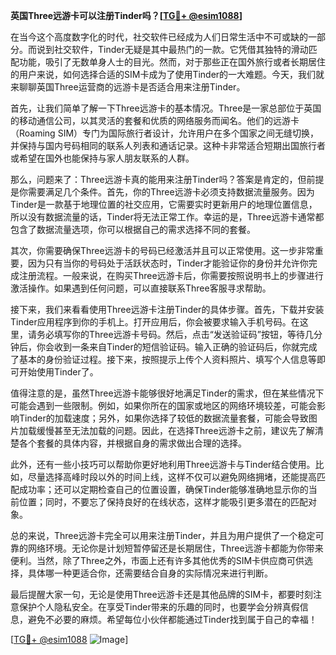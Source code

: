 **英国Three远游卡可以注册Tinder吗？[[TG💪+ @esim1088](https://t.me/s/esim1088)]**

在当今这个高度数字化的时代，社交软件已经成为人们日常生活中不可或缺的一部分。而说到社交软件，Tinder无疑是其中最热门的一款。它凭借其独特的滑动匹配功能，吸引了无数单身人士的目光。然而，对于那些正在国外旅行或者长期居住的用户来说，如何选择合适的SIM卡成为了使用Tinder的一大难题。今天，我们就来聊聊英国Three运营商的远游卡是否适合用来注册Tinder。

首先，让我们简单了解一下Three远游卡的基本情况。Three是一家总部位于英国的移动通信公司，以其灵活的套餐和优质的网络服务而闻名。他们的远游卡（Roaming SIM）专门为国际旅行者设计，允许用户在多个国家之间无缝切换，并保持与国内号码相同的联系人列表和通话记录。这种卡非常适合短期出国旅行者或希望在国外也能保持与家人朋友联系的人群。

那么，问题来了：Three远游卡真的能用来注册Tinder吗？答案是肯定的，但前提是你需要满足几个条件。首先，你的Three远游卡必须支持数据流量服务。因为Tinder是一款基于地理位置的社交应用，它需要实时更新用户的地理位置信息，所以没有数据流量的话，Tinder将无法正常工作。幸运的是，Three远游卡通常都包含了数据流量选项，你可以根据自己的需求选择不同的套餐。

其次，你需要确保Three远游卡的号码已经激活并且可以正常使用。这一步非常重要，因为只有当你的号码处于活跃状态时，Tinder才能验证你的身份并允许你完成注册流程。一般来说，在购买Three远游卡后，你需要按照说明书上的步骤进行激活操作。如果遇到任何问题，可以直接联系Three客服寻求帮助。

接下来，我们来看看使用Three远游卡注册Tinder的具体步骤。首先，下载并安装Tinder应用程序到你的手机上。打开应用后，你会被要求输入手机号码。在这里，请务必填写你的Three远游卡号码。然后，点击“发送验证码”按钮，等待几分钟后，你会收到一条来自Tinder的短信验证码。输入正确的验证码后，你就完成了基本的身份验证过程。接下来，按照提示上传个人资料照片、填写个人信息等即可开始使用Tinder了。

值得注意的是，虽然Three远游卡能够很好地满足Tinder的需求，但在某些情况下可能会遇到一些限制。例如，如果你所在的国家或地区的网络环境较差，可能会影响Tinder的加载速度；另外，如果你选择了较低的数据流量套餐，可能会导致图片加载缓慢甚至无法加载的问题。因此，在选择Three远游卡之前，建议先了解清楚各个套餐的具体内容，并根据自身的需求做出合理的选择。

此外，还有一些小技巧可以帮助你更好地利用Three远游卡与Tinder结合使用。比如，尽量选择高峰时段以外的时间上线，这样不仅可以避免网络拥堵，还能提高匹配成功率；还可以定期检查自己的位置设置，确保Tinder能够准确地显示你的当前位置；同时，不要忘了保持良好的在线状态，这样才能吸引更多潜在的匹配对象。

总的来说，Three远游卡完全可以用来注册Tinder，并且为用户提供了一个稳定可靠的网络环境。无论你是计划短暂停留还是长期居住，Three远游卡都能为你带来便利。当然，除了Three之外，市面上还有许多其他优秀的SIM卡供应商可供选择，具体哪一种更适合你，还需要结合自身的实际情况来进行判断。

最后提醒大家一句，无论是使用Three远游卡还是其他品牌的SIM卡，都要时刻注意保护个人隐私安全。在享受Tinder带来的乐趣的同时，也要学会分辨真假信息，避免不必要的麻烦。希望每位小伙伴都能通过Tinder找到属于自己的幸福！

[[TG💪+ @esim1088](https://t.me/s/esim1088) ![Image](https://i.postimg.cc/4NQfJmqS/Snipaste-2025-05-13-00-14-12.png)]